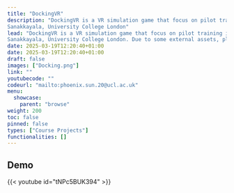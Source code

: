 ```yaml
---
title: "DockingVR"
description: "DockingVR is a VR simulation game that focus on pilot training in space and docking process of spacecrafts. You will experience a simulated docking process to dock your spacecraft onto international space station with the help of your mentor. Developed by Phoenix Sun, Adam Liu, Angela Yu, Sree
Sanakkayala, University College London"
lead: "DockingVR is a VR simulation game that focus on pilot training in space and docking process of spacecrafts. You will experience a simulated docking process to dock your spacecraft onto international space station with the help of your mentor. Developed by Phoenix Sun, Adam Liu, Angela Yu, Sree
Sanakkayala, University College London. Due to some external assets, please contact the team members for the source code."
date: 2025-03-19T12:20:40+01:00
date: 2025-03-19T12:20:40+01:00
draft: false
images: ["Docking.png"]
link: ""
youtubecode: ""
codeurl: "mailto:phoenix.sun.20@ucl.ac.uk"
menu:
  showcase:
    parent: "browse"
weight: 200
toc: false
pinned: false
types: ["Course Projects"]
functionalities: []
---
```


## Demo
{{< youtube id="tNPc5BUK394" >}}